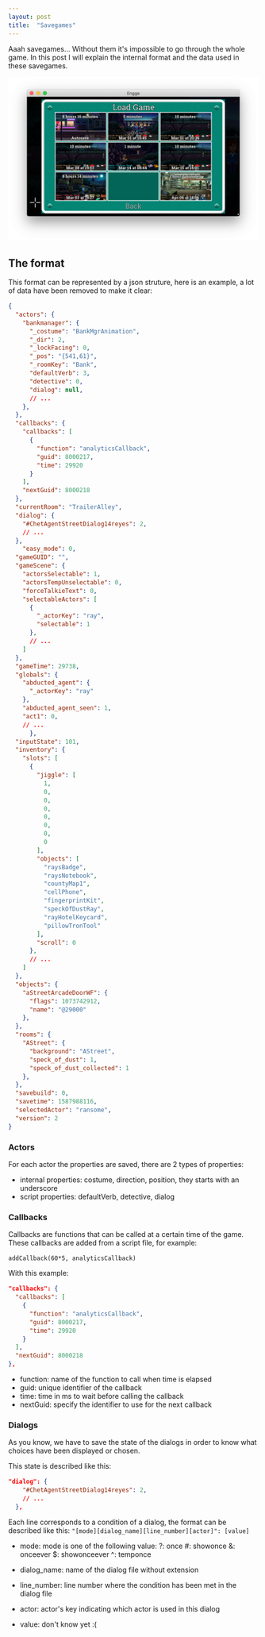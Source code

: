 ```yaml
---
layout: post
title:  "Savegames"
---
```


Aaah savegames... Without them it's impossible to go through the whole game.
In this post I will explain the internal format and the data used in these savegames.
<!--more-->

![savegames.png](/assets/img/savegames.png)

## The format

This format can be represented by a json struture, here is an example, a lot of data have been removed to make it clear:

```json
{
  "actors": {
    "bankmanager": {
      "_costume": "BankMgrAnimation",
      "_dir": 2,
      "_lockFacing": 0,
      "_pos": "{541,61}",
      "_roomKey": "Bank",
      "defaultVerb": 3,
      "detective": 0,
      "dialog": null,
      // ...
    },
  },
  "callbacks": {
    "callbacks": [
      {
        "function": "analyticsCallback",
        "guid": 8000217,
        "time": 29920
      }
    ],
    "nextGuid": 8000218
  },
  "currentRoom": "TrailerAlley",
  "dialog": {
    "#ChetAgentStreetDialog14reyes": 2,
    // ...
  },
    "easy_mode": 0,
  "gameGUID": "",
  "gameScene": {
    "actorsSelectable": 1,
    "actorsTempUnselectable": 0,
    "forceTalkieText": 0,
    "selectableActors": [
      {
        "_actorKey": "ray",
        "selectable": 1
      },
      // ...
    ]
  },
  "gameTime": 29738,
  "globals": {
    "abducted_agent": {
      "_actorKey": "ray"
    },
    "abducted_agent_seen": 1,
    "act1": 0,
    // ...
      },
  "inputState": 101,
  "inventory": {
    "slots": [
      {
        "jiggle": [
          1,
          0,
          0,
          0,
          0,
          0,
          0,
          0
        ],
        "objects": [
          "raysBadge",
          "raysNotebook",
          "countyMap1",
          "cellPhone",
          "fingerprintKit",
          "speckOfDustRay",
          "rayHotelKeycard",
          "pillowTronTool"
        ],
        "scroll": 0
      },
      // ...
    ]
  },
  "objects": {
    "aStreetArcadeDoorWF": {
      "flags": 1073742912,
      "name": "@29000"
    },
  },
  "rooms": {
    "AStreet": {
      "background": "AStreet",
      "speck_of_dust": 1,
      "speck_of_dust_collected": 1
    },
  },
  "savebuild": 0,
  "savetime": 1587988116,
  "selectedActor": "ransome",
  "version": 2
}
```

### Actors

For each actor the properties are saved, there are 2 types of properties:
* internal properties: costume, direction, position, they starts with an underscore
* script properties: defaultVerb, detective, dialog

### Callbacks

Callbacks are functions that can be called at a certain time of the game.
These callbacks are added from a script file, for example:
```squirrel
addCallback(60*5, analyticsCallback)
```

With this example:
```json
"callbacks": {
  "callbacks": [
    {
      "function": "analyticsCallback",
      "guid": 8000217,
      "time": 29920
    }
  ],
  "nextGuid": 8000218
},
```
* function: name of the function to call when time is elapsed
* guid: unique identifier of the callback
* time: time in ms to wait before calling the callback
* nextGuid: specify the identifier to use for the next callback

### Dialogs

As you know, we have to save the state of the dialogs in order to know what choices have been displayed or chosen.

This state is described like this:
```json
"dialog": {
    "#ChetAgentStreetDialog14reyes": 2,
    // ...
  },
```

Each line corresponds to a condition of a dialog, the format can be described like this:
`"[mode][dialog_name][line_number][actor]": [value]`

* mode: mode is one of the following value:
?: once
#: showonce
&: onceever
$: showonceever
^: temponce

* dialog_name: name of the dialog file without extension
* line_number: line number where the condition has been met in the dialog file
* actor: actor's key indicating which actor is used in this dialog
* value: don't know yet :(
